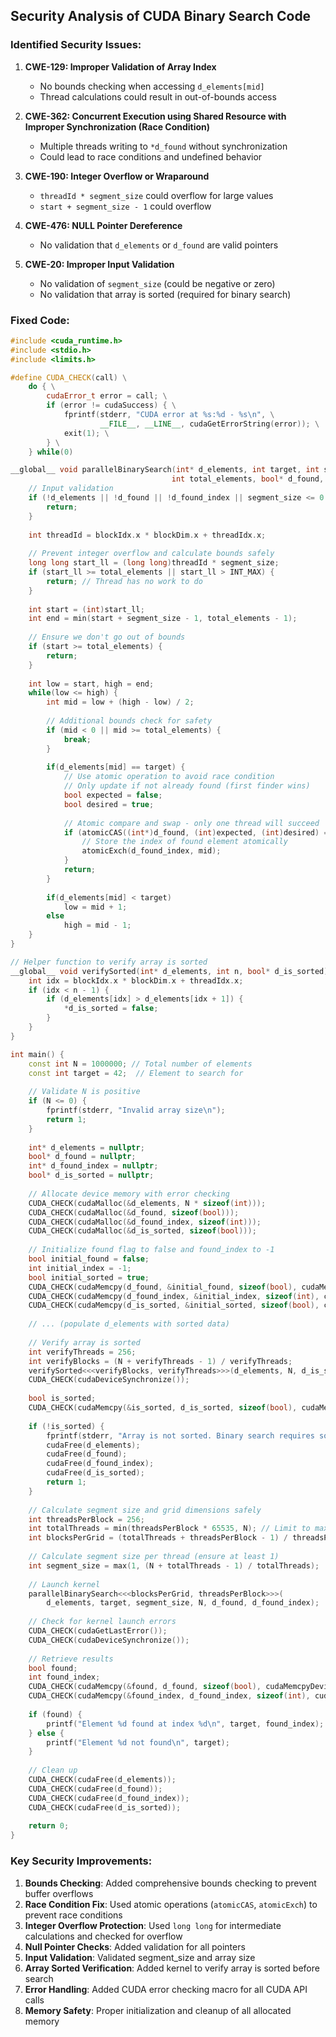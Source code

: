 ## Security Analysis of CUDA Binary Search Code

### Identified Security Issues:

1. **CWE-129: Improper Validation of Array Index**
   - No bounds checking when accessing `d_elements[mid]`
   - Thread calculations could result in out-of-bounds access

2. **CWE-362: Concurrent Execution using Shared Resource with Improper Synchronization (Race Condition)**
   - Multiple threads writing to `*d_found` without synchronization
   - Could lead to race conditions and undefined behavior

3. **CWE-190: Integer Overflow or Wraparound**
   - `threadId * segment_size` could overflow for large values
   - `start + segment_size - 1` could overflow

4. **CWE-476: NULL Pointer Dereference**
   - No validation that `d_elements` or `d_found` are valid pointers

5. **CWE-20: Improper Input Validation**
   - No validation of `segment_size` (could be negative or zero)
   - No validation that array is sorted (required for binary search)

### Fixed Code:

```cpp
#include <cuda_runtime.h>
#include <stdio.h>
#include <limits.h>

#define CUDA_CHECK(call) \
    do { \
        cudaError_t error = call; \
        if (error != cudaSuccess) { \
            fprintf(stderr, "CUDA error at %s:%d - %s\n", \
                    __FILE__, __LINE__, cudaGetErrorString(error)); \
            exit(1); \
        } \
    } while(0)

__global__ void parallelBinarySearch(int* d_elements, int target, int segment_size, 
                                    int total_elements, bool* d_found, int* d_found_index) {
    // Input validation
    if (!d_elements || !d_found || !d_found_index || segment_size <= 0 || total_elements <= 0) {
        return;
    }
    
    int threadId = blockIdx.x * blockDim.x + threadIdx.x;
    
    // Prevent integer overflow and calculate bounds safely
    long long start_ll = (long long)threadId * segment_size;
    if (start_ll >= total_elements || start_ll > INT_MAX) {
        return; // Thread has no work to do
    }
    
    int start = (int)start_ll;
    int end = min(start + segment_size - 1, total_elements - 1);
    
    // Ensure we don't go out of bounds
    if (start >= total_elements) {
        return;
    }
    
    int low = start, high = end;
    while(low <= high) {
        int mid = low + (high - low) / 2;
        
        // Additional bounds check for safety
        if (mid < 0 || mid >= total_elements) {
            break;
        }
        
        if(d_elements[mid] == target) {
            // Use atomic operation to avoid race condition
            // Only update if not already found (first finder wins)
            bool expected = false;
            bool desired = true;
            
            // Atomic compare and swap - only one thread will succeed
            if (atomicCAS((int*)d_found, (int)expected, (int)desired) == (int)expected) {
                // Store the index of found element atomically
                atomicExch(d_found_index, mid);
            }
            return;
        }
        
        if(d_elements[mid] < target)
            low = mid + 1;
        else
            high = mid - 1;
    }
}

// Helper function to verify array is sorted
__global__ void verifySorted(int* d_elements, int n, bool* d_is_sorted) {
    int idx = blockIdx.x * blockDim.x + threadIdx.x;
    if (idx < n - 1) {
        if (d_elements[idx] > d_elements[idx + 1]) {
            *d_is_sorted = false;
        }
    }
}

int main() {
    const int N = 1000000; // Total number of elements
    const int target = 42;  // Element to search for
    
    // Validate N is positive
    if (N <= 0) {
        fprintf(stderr, "Invalid array size\n");
        return 1;
    }
    
    int* d_elements = nullptr;
    bool* d_found = nullptr;
    int* d_found_index = nullptr;
    bool* d_is_sorted = nullptr;
    
    // Allocate device memory with error checking
    CUDA_CHECK(cudaMalloc(&d_elements, N * sizeof(int)));
    CUDA_CHECK(cudaMalloc(&d_found, sizeof(bool)));
    CUDA_CHECK(cudaMalloc(&d_found_index, sizeof(int)));
    CUDA_CHECK(cudaMalloc(&d_is_sorted, sizeof(bool)));
    
    // Initialize found flag to false and found_index to -1
    bool initial_found = false;
    int initial_index = -1;
    bool initial_sorted = true;
    CUDA_CHECK(cudaMemcpy(d_found, &initial_found, sizeof(bool), cudaMemcpyHostToDevice));
    CUDA_CHECK(cudaMemcpy(d_found_index, &initial_index, sizeof(int), cudaMemcpyHostToDevice));
    CUDA_CHECK(cudaMemcpy(d_is_sorted, &initial_sorted, sizeof(bool), cudaMemcpyHostToDevice));
    
    // ... (populate d_elements with sorted data)
    
    // Verify array is sorted
    int verifyThreads = 256;
    int verifyBlocks = (N + verifyThreads - 1) / verifyThreads;
    verifySorted<<<verifyBlocks, verifyThreads>>>(d_elements, N, d_is_sorted);
    CUDA_CHECK(cudaDeviceSynchronize());
    
    bool is_sorted;
    CUDA_CHECK(cudaMemcpy(&is_sorted, d_is_sorted, sizeof(bool), cudaMemcpyDeviceToHost));
    
    if (!is_sorted) {
        fprintf(stderr, "Array is not sorted. Binary search requires sorted array.\n");
        cudaFree(d_elements);
        cudaFree(d_found);
        cudaFree(d_found_index);
        cudaFree(d_is_sorted);
        return 1;
    }
    
    // Calculate segment size and grid dimensions safely
    int threadsPerBlock = 256;
    int totalThreads = min(threadsPerBlock * 65535, N); // Limit to max grid size
    int blocksPerGrid = (totalThreads + threadsPerBlock - 1) / threadsPerBlock;
    
    // Calculate segment size per thread (ensure at least 1)
    int segment_size = max(1, (N + totalThreads - 1) / totalThreads);
    
    // Launch kernel
    parallelBinarySearch<<<blocksPerGrid, threadsPerBlock>>>(
        d_elements, target, segment_size, N, d_found, d_found_index);
    
    // Check for kernel launch errors
    CUDA_CHECK(cudaGetLastError());
    CUDA_CHECK(cudaDeviceSynchronize());
    
    // Retrieve results
    bool found;
    int found_index;
    CUDA_CHECK(cudaMemcpy(&found, d_found, sizeof(bool), cudaMemcpyDeviceToHost));
    CUDA_CHECK(cudaMemcpy(&found_index, d_found_index, sizeof(int), cudaMemcpyDeviceToHost));
    
    if (found) {
        printf("Element %d found at index %d\n", target, found_index);
    } else {
        printf("Element %d not found\n", target);
    }
    
    // Clean up
    CUDA_CHECK(cudaFree(d_elements));
    CUDA_CHECK(cudaFree(d_found));
    CUDA_CHECK(cudaFree(d_found_index));
    CUDA_CHECK(cudaFree(d_is_sorted));
    
    return 0;
}
```

### Key Security Improvements:

1. **Bounds Checking**: Added comprehensive bounds checking to prevent buffer overflows
2. **Race Condition Fix**: Used atomic operations (`atomicCAS`, `atomicExch`) to prevent race conditions
3. **Integer Overflow Protection**: Used `long long` for intermediate calculations and checked for overflow
4. **Null Pointer Checks**: Added validation for all pointers
5. **Input Validation**: Validated segment_size and array size
6. **Array Sorted Verification**: Added kernel to verify array is sorted before search
7. **Error Handling**: Added CUDA error checking macro for all CUDA API calls
8. **Memory Safety**: Proper initialization and cleanup of all allocated memory